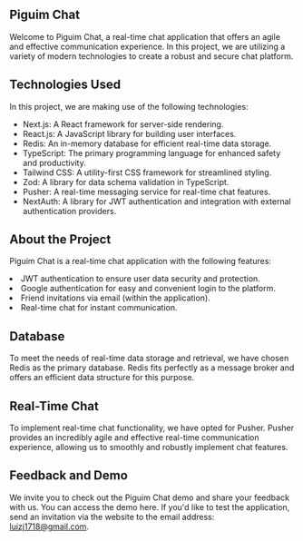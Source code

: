 ## Piguim Chat
Welcome to Piguim Chat, a real-time chat application that offers an agile and effective communication experience. In this project, we are utilizing a variety of modern technologies to create a robust and secure chat platform.

## Technologies Used
In this project, we are making use of the following technologies:

<ul>
 <li> Next.js: A React framework for server-side rendering.</li>
<li>React.js: A JavaScript library for building user interfaces.</li>
<li>Redis: An in-memory database for efficient real-time data storage.</li>
<li>TypeScript: The primary programming language for enhanced safety and productivity.</li>
<li>Tailwind CSS: A utility-first CSS framework for streamlined styling.</li>
<li>Zod: A library for data schema validation in TypeScript.</li>
<li>Pusher: A real-time messaging service for real-time chat features.</li>
<li>NextAuth: A library for JWT authentication and integration with external authentication providers.</li>
</ul>

## About the Project
Piguim Chat is a real-time chat application with the following features:

<li>JWT authentication to ensure user data security and protection.</li>
<li>Google authentication for easy and convenient login to the platform.</li>
<li>Friend invitations via email (within the application).</li>
<li>Real-time chat for instant communication.</li>


## Database
To meet the needs of real-time data storage and retrieval, we have chosen Redis as the primary database. Redis fits perfectly as a message broker and offers an efficient data structure for this purpose.

## Real-Time Chat
To implement real-time chat functionality, we have opted for Pusher. Pusher provides an incredibly agile and effective real-time communication experience, allowing us to smoothly and robustly implement chat features.

## Feedback and Demo
We invite you to check out the Piguim Chat demo and share your feedback with us. You can access the demo here. If you'd like to test the application, send an invitation via the website to the email address: luizj1718@gmail.com.

